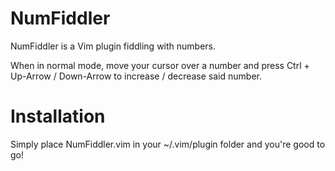 NumFiddler
==========

NumFiddler is a Vim plugin fiddling with numbers.

When in normal mode, move your cursor over a number and press Ctrl + Up-Arrow / Down-Arrow to increase / decrease said number.

Installation
===

Simply place NumFiddler.vim in your ~/.vim/plugin folder and you're good to go!

